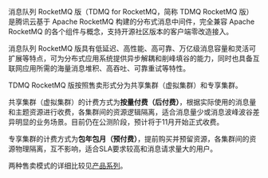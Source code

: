 消息队列 RocketMQ 版（TDMQ for RocketMQ，简称 TDMQ RocketMQ 版）是腾讯云基于 Apache RocketMQ 构建的分布式消息中间件，完全兼容 Apache RocketMQ 的各个组件与概念，支持开源社区版本的客户端零改造接入。

消息队列 RocketMQ 版具有低延迟、高性能、高可靠、万亿级消息容量和灵活可扩展等特点，可为分布式应用系统提供异步解耦和削峰填谷的能力，同时也具备互联网应用所需的海量消息堆积、高吞吐、可靠重试等特性。



TDMQ RocketMQ 版按照售卖形式分为共享集群（虚拟集群）和专享集群。

共享集群（虚拟集群）的计费方式为**按量付费（后付费）**，根据实际使用的消息量和主题资源进行收费，各集群间的资源逻辑隔离，适合消息量少或消息波峰波谷差异明显的业务场景。目前仍在公测阶段，预计将于11月开始正式收费。

专享集群的计费方式为**包年包月（预付费）**，提前购买并预留资源，各集群间的资源物理隔离，互不影响，适合SLA要求较高和消息请求量大的用户。

两种售卖模式的详细比较见[产品系列]()。
